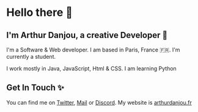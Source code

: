 # Hello there 👋

## I'm Arthur Danjou, a creative Developer 🎨

I'm a Software & Web developer. I am based in Paris, France 🇫🇷. I'm currently a student.

I work mostly in Java, JavaScript, Html & CSS. I am learning Python


## Get In Touch ✨

You can find me on [Twitter](https://twitter.com/ArthurDanj), [Mail](mailto:contact@arthurdanjou.fr) or [Discord](https://discord.gg/Y49t58b).
My website is [arthurdanjou.fr](https://arthurdanjou.fr)
